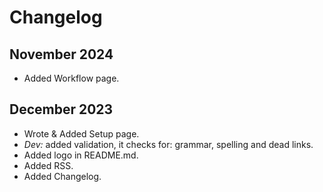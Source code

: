 # Changelog

## November 2024

- Added Workflow page.

## December 2023

- Wrote & Added Setup page.
- *Dev:* added validation, it checks for: grammar, spelling and dead links.
- Added logo in README.md.
- Added RSS.
- Added Changelog.
